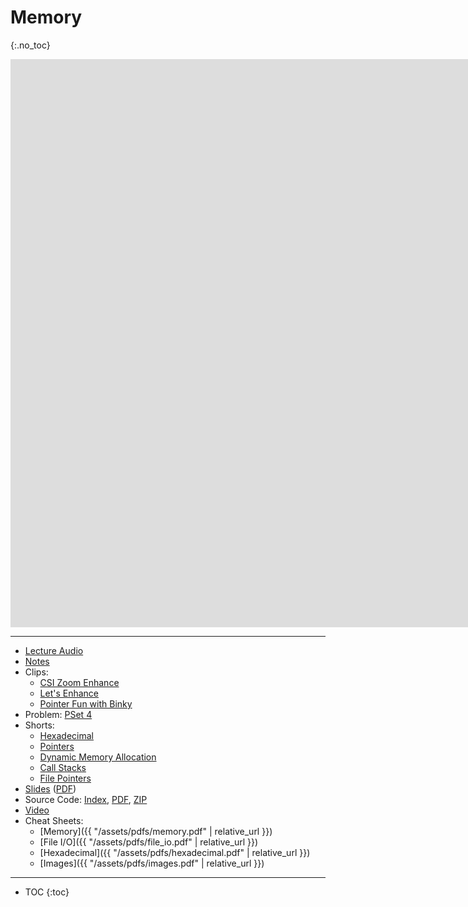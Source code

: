 # Memory
{:.no_toc}

<iframe width="1680" height="909" src="https://www.youtube.com/embed/cF6YkH-8vFk" frameborder="0" allow="accelerometer; autoplay; encrypted-media; gyroscope; picture-in-picture" allowfullscreen></iframe>

***

* [Lecture Audio](https://cdn.cs50.net/2019/fall/lectures/4/lecture4.mp3.download)
* [Notes](https://cs50.harvard.edu/x/2020/notes/4/)
* Clips:
  * [CSI Zoom Enhance](https://www.youtube.com/watch?v=i3gv2zOmJiA)
  * [Let's Enhance](https://www.youtube.com/watch?v=17MctJPzR8w)
  * [Pointer Fun with Binky](https://www.youtube.com/watch?v=_d0jFalGxnQ)
* Problem: [PSet 4](https://cs50.harvard.edu/x/2020/psets/4/)
* Shorts:
  * [Hexadecimal](https://www.youtube.com/watch?v=8okwMK6htKE)
  * [Pointers](https://www.youtube.com/watch?v=8VAhORT0ZW8)
  * [Dynamic Memory Allocation](https://www.youtube.com/watch?v=xa4ugmMDhiE)
  * [Call Stacks](https://www.youtube.com/watch?v=aCPkszeKRa4)
  * [File Pointers](https://www.youtube.com/watch?v=-BNy3eEBGt0)
* [Slides](https://docs.google.com/presentation/d/15retFlVW_bH8MqEQHlcDQiFemMcRGUpHWn7VWQ4ftaE/edit?usp=sharing) ([PDF](https://cdn.cs50.net/2019/fall/lectures/4/lecture4.pdf))
* Source Code: [Index](https://cdn.cs50.net/2019/fall/lectures/4/src4/), [PDF](https://cdn.cs50.net/2019/fall/lectures/4/src4.pdf), [ZIP](https://cdn.cs50.net/2019/fall/lectures/4/src4.zip)
* [Video](https://video.cs50.net/2018/fall/lectures/3/)
* Cheat Sheets:
  * [Memory]({{ "/assets/pdfs/memory.pdf" | relative_url }})
  * [File I/O]({{ "/assets/pdfs/file_io.pdf" | relative_url }})
  * [Hexadecimal]({{ "/assets/pdfs/hexadecimal.pdf" | relative_url }})
  * [Images]({{ "/assets/pdfs/images.pdf" | relative_url }})
  
***

* TOC
{:toc}
